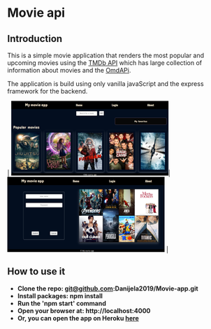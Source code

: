 # Movie api

## Introduction

This is a simple movie application that renders the most popular and upcoming movies using the [TMDb API](https://www.themoviedb.org/) which has large collection of information about movies and the [OmdAPi](http://www.omdbapi.com).

The application is build using only vanilla javaScript and the express framework for the backend.

| ![Hero page](cover1.png)| ![Login page](cover2.png) |

## How to use it

- **Clone the repo: git@github.com:Danijela2019/Movie-app.git**
- **Install packages: npm install**
- **Run the 'npm start' command**
- **Open your browser at: http://localhost:4000**
- **Or, you can open the app on Heroku [here](https://mymovieapp2020.herokuapp.com/)**
